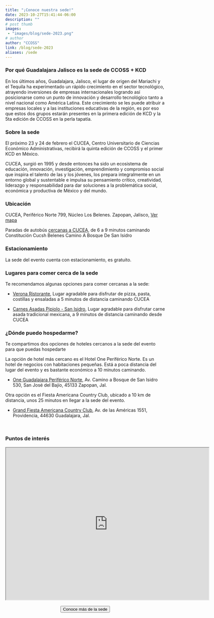 ```yaml
---
title: "¡Conoce nuestra sede!"
date: 2023-10-27T15:41:44-06:00
description: ""
# post thumb
images:
 - "images/blog/sede-2023.png"
# author
author: "CCOSS"
link: /blog/sede-2023
aliases: /sede
---
```


### Por qué Guadalajara Jalisco es la sede de CCOSS + KCD 

En los últimos años, Guadalajara, Jalisco, el lugar de origen del Mariachi y el Tequila ha experimentado un rápido crecimiento en el sector tecnológico, atrayendo inversiones de empresas internacionales logrando así posicionarse como un punto de innovación y desarrollo tecnológico tanto a nivel nacional como América Latina. Este crecimiento se les puede atribuir a empresas locales y a las instituciones educativas de la región, es por eso que estos dos grupos estarán presentes en la primera edición de KCD y la 5ta edición de CCOSS en la perla tapatía.

### Sobre la sede 

El próximo 23 y 24 de febrero el CUCEA, Centro Universitario de Ciencias Económico Administrativas, recibirá la quinta edición de CCOSS y el primer KCD en México.

CUCEA, surgió en 1995 y desde entonces ha sido un ecosistema de educación, innovación, investigación, emprendimiento y compromiso social que inspira el talento de las y los jóvenes, los prepara integralmente en un entorno global y sustentable e impulsa su pensamiento crítico, creatividad, liderazgo y responsabilidad para dar soluciones a la problemática social, económica y productiva de México y del mundo.

### Ubicación

CUCEA, Periférico Norte 799, Núcleo Los Belenes. Zapopan, Jalisco, [Ver mapa](https://maps.app.goo.gl/RgZrhMCsxVBgAbGG8)

Paradas de autobús [cercanas a CUCEA](https://www.google.com/maps/search/Estaciones+de+transporte+p%C3%BAblico/@20.7408472,-103.380921,15z/data=!3m1!4b1!4m7!2m6!3m5!2sCentro+Universitario+de+Ciencias+Econ%C3%B3mico+Administrativas!3s0x8428afeb8049f335:0xc047ef950ecb0597!4m2!1d-103.380921!2d20.7407682?entry=ttu), de 6 a 9 minutos caminando
Constitución
Cucsh Belenes
Camino A Bosque De San Isidro

### Estacionamiento

La sede del evento cuenta con estacionamiento, es gratuito.

### Lugares para comer cerca de la sede

Te recomendamos algunas opciones para comer cercanas a la sede:

* [Verona Ristorante](https://maps.app.goo.gl/1pxRuKV2V4fCZJC48), Lugar agradable para disfrutar de pizza, pasta, costillas y ensaladas a 5 minutos de distancia caminando CUCEA

* [Carnes Asadas Pipiolo - San Isidro](https://maps.app.goo.gl/KjY4GKbgSUQQdcyH8), Lugar agradable para disfrutar carne asada tradicional mexicana, a 9 minutos de distancia caminando desde CUCEA


### ¿Dónde puedo hospedarme?

Te compartimos dos opciones de hoteles cercanos a la sede del evento para que puedas hospedarte

La opción de hotel más cercano es el Hotel One Periférico Norte. Es un hotel de negocios con habitaciones pequeñas. Está a poca distancia del lugar del evento y es bastante económico a 10 minutos caminando.

* [One Guadalajara Periférico Norte](https://www.onehoteles.com/hoteles/one-guadalajara-periferico-norte), Av. Camino a Bosque de San Isidro 530, San José del Bajío, 45133 Zapopan, Jal.

Otra opción es el Fiesta Americana Country Club, ubicado a 10 km de distancia, unos 25 minutos en llegar a la sede del evento.

* [Grand Fiesta Americana Country Club](https://www.grandfiestamericana.com/hoteles-y-resorts/grand-fiesta-americana-guadalajara-country-club), Av. de las Américas 1551, Providencia, 44630 Guadalajara, Jal. 

<br>

### Puntos de interés

<center>
<iframe src="https://www.google.com/maps/d/embed?mid=1bEM4Cwi8CdRB2VpqnWSjuRgYNG4zGGQ&ehbc=2E312F" width="640" height="480"></iframe>
<center>

<br>

<center>
<a href="https://www.cucea.udg.mx/es/acerca-de-cucea/ubicacion">
<button type="button" style="align-items: center;" class="btn btn-info col-md-5 px-3">Conoce más de la sede</button>
</a>
<center>


